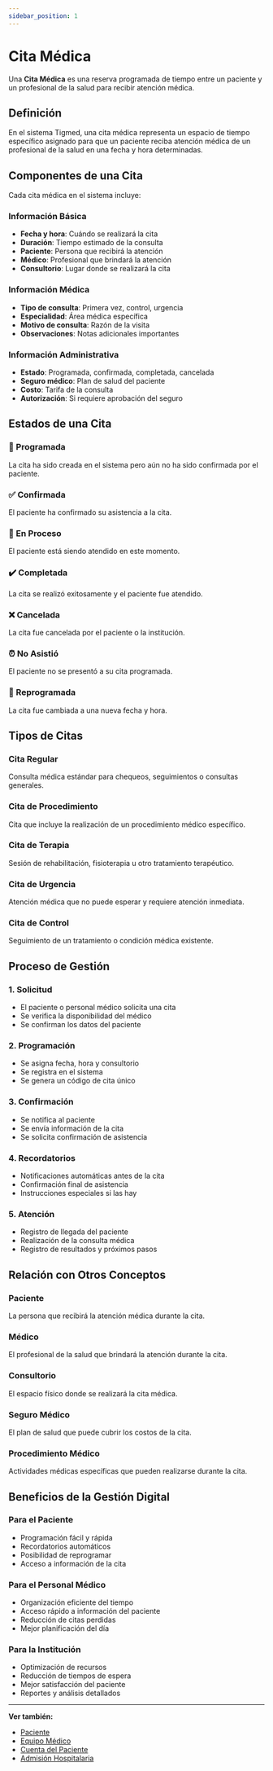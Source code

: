```yaml
---
sidebar_position: 1
---
```


# Cita Médica

Una **Cita Médica** es una reserva programada de tiempo entre un paciente y un profesional de la salud para recibir atención médica.

## Definición

En el sistema Tigmed, una cita médica representa un espacio de tiempo específico asignado para que un paciente reciba atención médica de un profesional de la salud en una fecha y hora determinadas.

## Componentes de una Cita

Cada cita médica en el sistema incluye:

### Información Básica
- **Fecha y hora**: Cuándo se realizará la cita
- **Duración**: Tiempo estimado de la consulta
- **Paciente**: Persona que recibirá la atención
- **Médico**: Profesional que brindará la atención
- **Consultorio**: Lugar donde se realizará la cita

### Información Médica
- **Tipo de consulta**: Primera vez, control, urgencia
- **Especialidad**: Área médica específica
- **Motivo de consulta**: Razón de la visita
- **Observaciones**: Notas adicionales importantes

### Información Administrativa
- **Estado**: Programada, confirmada, completada, cancelada
- **Seguro médico**: Plan de salud del paciente
- **Costo**: Tarifa de la consulta
- **Autorización**: Si requiere aprobación del seguro

## Estados de una Cita

### 📅 Programada
La cita ha sido creada en el sistema pero aún no ha sido confirmada por el paciente.

### ✅ Confirmada
El paciente ha confirmado su asistencia a la cita.

### 🏥 En Proceso
El paciente está siendo atendido en este momento.

### ✔️ Completada
La cita se realizó exitosamente y el paciente fue atendido.

### ❌ Cancelada
La cita fue cancelada por el paciente o la institución.

### ⏰ No Asistió
El paciente no se presentó a su cita programada.

### 🔄 Reprogramada
La cita fue cambiada a una nueva fecha y hora.

## Tipos de Citas

### Cita Regular
Consulta médica estándar para chequeos, seguimientos o consultas generales.

### Cita de Procedimiento
Cita que incluye la realización de un procedimiento médico específico.

### Cita de Terapia
Sesión de rehabilitación, fisioterapia u otro tratamiento terapéutico.

### Cita de Urgencia
Atención médica que no puede esperar y requiere atención inmediata.

### Cita de Control
Seguimiento de un tratamiento o condición médica existente.

## Proceso de Gestión

### 1. Solicitud
- El paciente o personal médico solicita una cita
- Se verifica la disponibilidad del médico
- Se confirman los datos del paciente

### 2. Programación
- Se asigna fecha, hora y consultorio
- Se registra en el sistema
- Se genera un código de cita único

### 3. Confirmación
- Se notifica al paciente
- Se envía información de la cita
- Se solicita confirmación de asistencia

### 4. Recordatorios
- Notificaciones automáticas antes de la cita
- Confirmación final de asistencia
- Instrucciones especiales si las hay

### 5. Atención
- Registro de llegada del paciente
- Realización de la consulta médica
- Registro de resultados y próximos pasos

## Relación con Otros Conceptos

### Paciente
La persona que recibirá la atención médica durante la cita.

### Médico
El profesional de la salud que brindará la atención durante la cita.

### Consultorio
El espacio físico donde se realizará la cita médica.

### Seguro Médico
El plan de salud que puede cubrir los costos de la cita.

### Procedimiento Médico
Actividades médicas específicas que pueden realizarse durante la cita.

## Beneficios de la Gestión Digital

### Para el Paciente
- Programación fácil y rápida
- Recordatorios automáticos
- Posibilidad de reprogramar
- Acceso a información de la cita

### Para el Personal Médico
- Organización eficiente del tiempo
- Acceso rápido a información del paciente
- Reducción de citas perdidas
- Mejor planificación del día

### Para la Institución
- Optimización de recursos
- Reducción de tiempos de espera
- Mejor satisfacción del paciente
- Reportes y análisis detallados

---

**Ver también:**
- [Paciente](./paciente)
- [Equipo Médico](./equipo-medico)
- [Cuenta del Paciente](./cuenta-paciente)
- [Admisión Hospitalaria](./admision-hospitalaria)